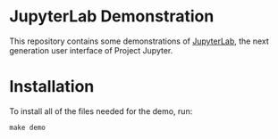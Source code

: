 # JupyterLab Demonstration

This repository contains some demonstrations of
[JupyterLab](https://github.com/jupyter/jupyterlab), the next generation user interface of Project Jupyter.

# Installation

To install all of the files needed for the demo, run:

    make demo

